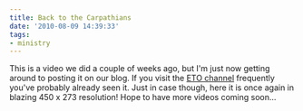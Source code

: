 ```yaml
---
title: Back to the Carpathians
date: '2010-08-09 14:39:33'
tags:
- ministry
---
```


This is a video we did a couple of weeks ago, but I'm just now getting around to posting it on our blog. If you visit the <a href="http://www.youtube.com/user/euroteamoutreach">ETO channel</a> frequently you've probably already seen it. Just in case though, here it is once again in blazing 450 x 273 resolution! Hope to have more videos coming soon...

<object width="450" height="273"><param name="movie" value="http://www.youtube.com/v/voIkEXe1Nb0&amp;hl=en_US&amp;fs=1"></param><param name="allowFullScreen" value="true"></param><param name="allowscriptaccess" value="always"></param><embed src="http://www.youtube.com/v/voIkEXe1Nb0&amp;hl=en_US&amp;fs=1" type="application/x-shockwave-flash" allowscriptaccess="always" allowfullscreen="true" width="450" height="273"></embed></object>
